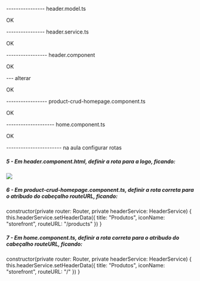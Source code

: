 ---------------- header.model.ts

OK


---------------- header.service.ts


OK


----------------- header.component


OK

--- alterar

OK

----------------- product-crud-homepage.component.ts

OK

-------------------- home.component.ts

OK

----------------------- na aula configurar rotas
##### 5 - Em header.component.html, definir a rota para a logo, ficando:
<a routerLink="/">
    <img id="logo" src="assets/img/logo.png">
</a>


##### 6 - Em product-crud-homepage.component.ts, definir a rota correta para o atribudo do cabeçalho routeURL, ficando:
constructor(private router: Router, private headerService: HeaderService) { 
  this.headerService.setHeaderData({
    title: "Produtos",
    iconName: "storefront",
    routeURL: "/products"
  })
}


##### 7 - Em home.component.ts, definir a rota correta para o atribudo do cabeçalho routeURL, ficando:
constructor(private router: Router, private headerService: HeaderService) { 
  this.headerService.setHeaderData({
    title: "Produtos",
    iconName: "storefront",
    routeURL: "/"
  })
}